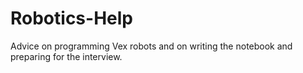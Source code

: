 # Robotics-Help
Advice on programming Vex robots and on writing the notebook and preparing for the interview.
